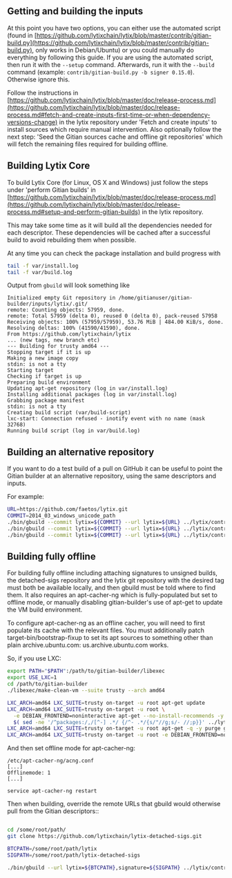 Getting and building the inputs
--------------------------------

At this point you have two options, you can either use the automated script (found in [https://github.com/lytixchain/lytix/blob/master/contrib/gitian-build.py](https://github.com/lytixchain/lytix/blob/master/contrib/gitian-build.py), only works in Debian/Ubuntu) or you could manually do everything by following this guide.
If you are using the automated script, then run it with the `--setup` command. Afterwards, run it with the `--build` command (example: `contrib/gitian-build.py -b signer 0.15.0`). Otherwise ignore this.

Follow the instructions in [https://github.com/lytixchain/lytix/blob/master/doc/release-process.md](https://github.com/lytixchain/lytix/blob/master/doc/release-process.md#fetch-and-create-inputs-first-time-or-when-dependency-versions-change)
in the lytix repository under 'Fetch and create inputs' to install sources which require
manual intervention. Also optionally follow the next step: 'Seed the Gitian sources cache
and offline git repositories' which will fetch the remaining files required for building
offline.

Building Lytix Core
----------------

To build Lytix Core (for Linux, OS X and Windows) just follow the steps under 'perform
Gitian builds' in [https://github.com/lytixchain/lytix/blob/master/doc/release-process.md](https://github.com/lytixchain/lytix/blob/master/doc/release-process.md#setup-and-perform-gitian-builds) in the lytix repository.

This may take some time as it will build all the dependencies needed for each descriptor.
These dependencies will be cached after a successful build to avoid rebuilding them when possible.

At any time you can check the package installation and build progress with

```bash
tail -f var/install.log
tail -f var/build.log
```

Output from `gbuild` will look something like

    Initialized empty Git repository in /home/gitianuser/gitian-builder/inputs/lytix/.git/
    remote: Counting objects: 57959, done.
    remote: Total 57959 (delta 0), reused 0 (delta 0), pack-reused 57958
    Receiving objects: 100% (57959/57959), 53.76 MiB | 484.00 KiB/s, done.
    Resolving deltas: 100% (41590/41590), done.
    From https://github.com/lytixchain/lytix
    ... (new tags, new branch etc)
    --- Building for trusty amd64 ---
    Stopping target if it is up
    Making a new image copy
    stdin: is not a tty
    Starting target
    Checking if target is up
    Preparing build environment
    Updating apt-get repository (log in var/install.log)
    Installing additional packages (log in var/install.log)
    Grabbing package manifest
    stdin: is not a tty
    Creating build script (var/build-script)
    lxc-start: Connection refused - inotify event with no name (mask 32768)
    Running build script (log in var/build.log)

Building an alternative repository
-----------------------------------

If you want to do a test build of a pull on GitHub it can be useful to point
the Gitian builder at an alternative repository, using the same descriptors
and inputs.

For example:
```bash
URL=https://github.com/faetos/lytix.git
COMMIT=2014_03_windows_unicode_path
./bin/gbuild --commit lytix=${COMMIT} --url lytix=${URL} ../lytix/contrib/gitian-descriptors/gitian-linux.yml
./bin/gbuild --commit lytix=${COMMIT} --url lytix=${URL} ../lytix/contrib/gitian-descriptors/gitian-win.yml
./bin/gbuild --commit lytix=${COMMIT} --url lytix=${URL} ../lytix/contrib/gitian-descriptors/gitian-osx.yml
```

Building fully offline
-----------------------

For building fully offline including attaching signatures to unsigned builds, the detached-sigs repository
and the lytix git repository with the desired tag must both be available locally, and then gbuild must be
told where to find them. It also requires an apt-cacher-ng which is fully-populated but set to offline mode, or
manually disabling gitian-builder's use of apt-get to update the VM build environment.

To configure apt-cacher-ng as an offline cacher, you will need to first populate its cache with the relevant
files. You must additionally patch target-bin/bootstrap-fixup to set its apt sources to something other than
plain archive.ubuntu.com: us.archive.ubuntu.com works.

So, if you use LXC:

```bash
export PATH="$PATH":/path/to/gitian-builder/libexec
export USE_LXC=1
cd /path/to/gitian-builder
./libexec/make-clean-vm --suite trusty --arch amd64

LXC_ARCH=amd64 LXC_SUITE=trusty on-target -u root apt-get update
LXC_ARCH=amd64 LXC_SUITE=trusty on-target -u root \
  -e DEBIAN_FRONTEND=noninteractive apt-get --no-install-recommends -y install \
  $( sed -ne '/^packages:/,/[^-] .*/ {/^- .*/{s/"//g;s/- //;p}}' ../lytix/contrib/gitian-descriptors/*|sort|uniq )
LXC_ARCH=amd64 LXC_SUITE=trusty on-target -u root apt-get -q -y purge grub
LXC_ARCH=amd64 LXC_SUITE=trusty on-target -u root -e DEBIAN_FRONTEND=noninteractive apt-get -y dist-upgrade
```

And then set offline mode for apt-cacher-ng:

```
/etc/apt-cacher-ng/acng.conf
[...]
Offlinemode: 1
[...]

service apt-cacher-ng restart
```

Then when building, override the remote URLs that gbuild would otherwise pull from the Gitian descriptors::
```bash

cd /some/root/path/
git clone https://github.com/lytixchain/lytix-detached-sigs.git

BTCPATH=/some/root/path/lytix
SIGPATH=/some/root/path/lytix-detached-sigs

./bin/gbuild --url lytix=${BTCPATH},signature=${SIGPATH} ../lytix/contrib/gitian-descriptors/gitian-win-signer.yml
```
